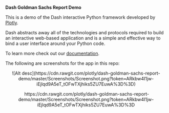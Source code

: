 **Dash Goldman Sachs Report Demo**

This is a demo of the Dash interactive Python framework developed by [Plotly](https://plot.ly/).

Dash abstracts away all of the technologies and protocols required to build an interactive web-based application and is a simple and effective way to bind a user interface around your Python code.

To learn more check out our [documentation](https://plot.ly/dash).

The following are screenshots for the app in this repo:

<center>![Alt desc](https://cdn.rawgit.com/plotly/dash-goldman-sachs-report-demo/master/Screenshots/Screenshot.png?token=ARkbw4I1jw-iEjlqd9A5eT_tOFwTXjhiks5ZU7EuwA%3D%3D)</center>

<p align="center">
  <img> https://cdn.rawgit.com/plotly/dash-goldman-sachs-report-demo/master/Screenshots/Screenshot.png?token=ARkbw4I1jw-iEjlqd9A5eT_tOFwTXjhiks5ZU7EuwA%3D%3D </img>
</p>
